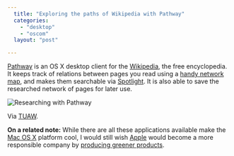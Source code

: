 ```yaml
---
  title: "Exploring the paths of Wikipedia with Pathway"
  categories: 
    - "desktop"
    - "oscom"
  layout: "post"

---
```

[Pathway][1] is an OS X desktop client for the [Wikipedia][2], the free encyclopedia. It  keeps track of relations between pages you read using a [handy network map][3], and makes them searchable via [Spotlight][4]. It is also able to save the researched network of pages for later use.

![Researching with Pathway](https://d2vqpl3tx84ay5.cloudfront.net/pathway-midgard-small.jpg)

Via [TUAW][5].

__On a related note:__ While there are all these applications available make the [Mac OS X][6] platform cool, I would still wish [Apple][8] would become a more responsible company by [producing greener products][7].

[1]: http://pathway.screenager.be/features.html
[2]: http://en.wikipedia.org/wiki/Wikipedia
[3]: http://pathway.screenager.be/screenshot6.jpeg
[4]: http://www.apple.com/macosx/features/spotlight/
[5]: http://www.tuaw.com/2006/09/26/pathway-wikipedia-research-tool/
[6]: http://en.wikipedia.org/wiki/Mac_OS_X
[7]: http://www.greenpeace.org/apple/
[8]: http://en.wikipedia.org/wiki/Apple_Computer
